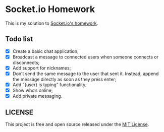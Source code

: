 # Socket.io Homework

This is my solution to [Socket.io's homework](https://socket.io/get-started/chat#homework).

## Todo list

- [x] Create a basic chat application;
- [x] Broadcast a message to connected users when someone connects or disconnects;
- [x] Add support for nicknames;
- [x] Don’t send the same message to the user that sent it. Instead, append the message directly as soon as they press enter;
- [x] Add “{user} is typing” functionality;
- [x] Show who’s online;
- [x] Add private messaging.

## LICENSE

This project is free and open source released under the [MIT License](https://github.com/ricardospalves/socket-io-homework/blob/main/LICENSE).
